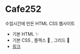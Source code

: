 # Cafe252
수업시간에 만든 HTML CSS 웹사이트

+ 기본 HTML ✨
+ 기본 CSS , 플렉스 🚀 , 그리드 🔰
+ [링크](https://jbkim08.github.io/Cafe252/)